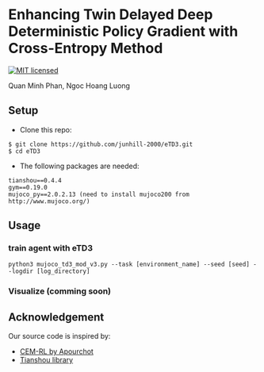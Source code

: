 # Enhancing Twin Delayed Deep Deterministic Policy Gradient with Cross-Entropy Method
[![MIT licensed](https://img.shields.io/badge/license-MIT-brightgreen.svg)](LICENSE.md)

Quan Minh Phan, Ngoc Hoang Luong
<!-- In NICS 2021. -->
## Setup
- Clone this repo: 
```
$ git clone https://github.com/junhill-2000/eTD3.git
$ cd eTD3
```
- The following packages are needed:
```
tianshou==0.4.4
gym==0.19.0
mujoco_py==2.0.2.13 (need to install mujoco200 from http://www.mujoco.org/)
```

## Usage

### train agent with eTD3
```
python3 mujoco_td3_mod_v3.py --task [environment_name] --seed [seed] --logdir [log_directory]
```

### Visualize (comming soon)

## Acknowledgement
Our source code is inspired by:
- [CEM-RL by Apourchot](https://github.com/apourchot/CEM-RL)
- [Tianshou library](https://github.com/thu-ml/tianshou/tree/master/examples/mujoco)